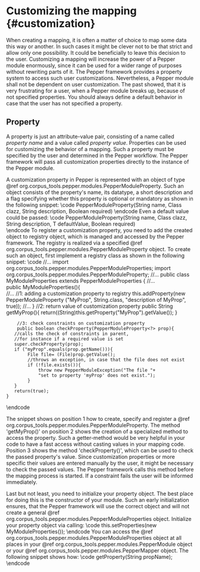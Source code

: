 Customizing the mapping {#customization}
=======================

When creating a mapping, it is often a matter of choice to map some data this way or another. In such cases it might be clever not to be that strict and allow only one possibility. It could be beneficially to leave this decision to the user. Customizing a mapping will increase the power of a Pepper module enormously, since it can be used for a wider range of purposes without rewriting parts of it. The Pepper framework provides a property system to access such user customizations. Nevertheless, a Pepper module shall not be dependent on user customization. The past showed, that it is very frustrating for a user, when a Pepper module breaks up, because of not specified properties. You should always define a default behavior in case that the user has not specified a property.

Property
--------

A property is just an attribute-value pair, consisting of a name called *property name* and a value called *property value*. Properties can be used for customizing the behavior of a mapping. Such a property must be specified by the user and determined in the Pepper workflow. The Pepper framework will pass all customization properties directly to the instance of the Pepper module.

A customization property in Pepper is represented with an object of type @ref org.corpus_tools.pepper.modules.PepperModuleProperty. Such an object consists of the property's name, its datatype, a short description and a flag specifying whether this property is optional or mandatory as shown in the following snippet:
\code
    PepperModuleProperty(String name, Class<T> clazz, String description, 
                         Boolean required)
\endcode
Even a default value could be passed:
\code
    PepperModuleProperty(String name, Class<T> clazz, String description,
                         T defaultValue, Boolean required)                
\endcode
To register a customization property, you need to add the created object to registry object, which is managed and accessed by the Pepper framework. The registry is realized via a specified @ref org.corpus_tools.pepper.modules.PepperModuleProperty object. To create such an object, first implement a registry class as shown in the following snippet:
\code
    //...
    import org.corpus_tools.pepper.modules.PepperModuleProperties;
    import org.corpus_tools.pepper.modules.PepperModuleProperty;
    //...
    public class MyModuleProperties extends PepperModuleProperties {
        //...            
        public MyModuleProperties(){  
           //...
           //1: adding a customization property to registry
           this.addProperty(new PepperModuleProperty<String>
               ("MyProp", String.class, "description of MyProp", true));
           //...
        }
        //2: return value of customization property
        public String getMyProp(){
            return((String)this.getProperty("MyProp").getValue());
        }
        
        //3: check constraints on customization property 
        public boolean checkProperty(PepperModuleProperty<?> prop){
       //calls the check of constraints in parent, 
       //for instance if a required value is set
       super.checkProperty(prop);
       if ("myProp".equals(prop.getName())){
            File file= (File)prop.getValue();
            //throws an exception, in case that the file does not exist
            if (!file.exists()){
                throw new PepperModuleException("The file "+
                "set to property 'myProp' does not exist.");
            }
       }
       return(true);
    }
\endcode                    

The snippet shows on position 1 how to create, specify and register a @ref org.corpus_tools.pepper.modules.PepperModuleProperty. The method 'getMyProp()' on position 2 shows the creation of a specialized method to access the property. Such a getter-method would be very helpful in your code to have a fast access without casting values in your mapping code. Position 3 shows the method 'checkProperty()', which can be used to check the passed property's value. Since customization properties or more specific their values are entered manually by the user, it might be necessary to check the passed values. The Pepper framework calls this method before the mapping process is started. If a constraint fails the user will be informed immediately.

Last but not least, you need to initialize your property object. The best place for doing this is the constructor of your module. Such an early initialization ensures, that the Pepper framework will use the correct object and will not create a general @ref org.corpus_tools.pepper.modules.PepperModuleProperties object. Initialize your property object via calling:
\code
    this.setProperties(new MyModuleProperties());
\endcode
You can access the @ref org.corpus_tools.pepper.modules.PepperModuleProperties object at all places in your @ref org.corpus_tools.pepper.modules.PepperModule object or your @ref org.corpus_tools.pepper.modules.PepperMapper object. The following snippet shows how:
\code
    getProperty(String propName);
\endcode